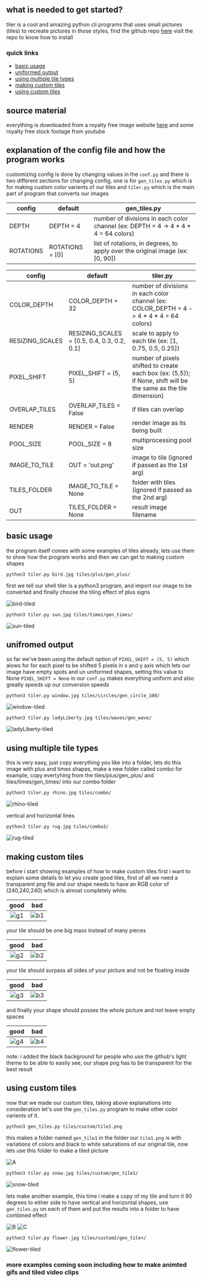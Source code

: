 ## what is needed to get started?
tiler is a cool and amazing python cli programs that uses small pictures (tiles) to recreate pictures in those styles, find the github repo [here](https://github.com/nuno-faria/tiler) visit the repo to know how to install

### quick links
 * [basic usage](https://github.com/junguler/_image-manipulation/tree/main/Tiler#basic-usage)
 * [uniformed output](https://github.com/junguler/_image-manipulation/tree/main/Tiler#unifromed-output)
 * [using multiple tile types](https://github.com/junguler/_image-manipulation/tree/main/Tiler#using-multiple-tile-types)
 * [making custom tiles](https://github.com/junguler/_image-manipulation/tree/main/Tiler#making-custom-tiles)
 * [using custom tiles](https://github.com/junguler/_image-manipulation/tree/main/Tiler#using-custom-tiles)

## source material
everything is downloaded from a royalty free image website [here](https://free-images.com/) and some royalty free stock footage from youtube

## explanation of the config file and how the program works
customizing config is done by changing values in the `conf.py` and there is two different sections for changing config, one is for `gen_tiles.py` which is for making custom color varients of our tiles and `tiler.py` which is the main part of program that converts our images

| config | default | gen_tiles.py |
| --- | --- | --- |
| DEPTH | DEPTH = 4 |number of divisions in each color channel (ex: DEPTH = 4 -> 4 * 4 * 4 = 64 colors) |
| ROTATIONS | ROTATIONS = [0] | list of rotations, in degrees, to apply over the original image (ex: [0, 90]) |

| config | default | tiler.py |
| --- | --- | --- |
| COLOR_DEPTH | COLOR_DEPTH = 32 | number of divisions in each color channel (ex: COLOR_DEPTH = 4 -> 4 * 4 * 4 = 64 colors) |
| RESIZING_SCALES | RESIZING_SCALES = [0.5, 0.4, 0.3, 0.2, 0.1] | scale to apply to each tile (ex: [1, 0.75, 0.5, 0.25]) |
| PIXEL_SHIFT | PIXEL_SHIFT = (5, 5) | number of pixels shifted to create each box (ex: (5,5)); if None, shift will be the same as the tile dimension) |
| OVERLAP_TILES | OVERLAP_TILES = False | if tiles can overlap |
| RENDER | RENDER = False | render image as its being built |
| POOL_SIZE | POOL_SIZE = 8 | multiprocessing pool size |
| IMAGE_TO_TILE | OUT = 'out.png' | image to tile (ignored if passed as the 1st arg) |
| TILES_FOLDER | IMAGE_TO_TILE = None | folder with tiles (ignored if passed as the 2nd arg) |
| OUT | TILES_FOLDER = None | result image filename |

## basic usage
the program itself comes with some examples of tiles already, lets use them to show how the program works and then we can get to making custom shapes
```
python3 tiler.py bird.jpg tiles/plus/gen_plus/
```
first we tell our shell tiler is a python3 program, and import our image to be converted and finally choose the tiling effect of plus signs

![bird-tiled](https://user-images.githubusercontent.com/59083599/137897304-86e6ec25-84bd-40b2-9fe3-3bdc0a3af951.jpg)

```
python3 tiler.py sun.jpg tiles/times/gen_times/
```
![sun-tiled](https://user-images.githubusercontent.com/59083599/137898424-0f8e6f07-3b33-40d3-9551-68bc0ca93430.jpg)

## unifromed output
so far we've been using the default option of `PIXEL_SHIFT = (5, 5)` which alows for for each pixel to be shifted 5 pixels in x and y axis which lets our image have empty spots and un uniformed shapes, setting this value to None `PIXEL_SHIFT = None` in our `conf.py` makes everything uniform and also greatly speeds up our conversion speeds
```
python3 tiler.py window.jpg tiles/circles/gen_circle_100/
```
![window-tiled](https://user-images.githubusercontent.com/59083599/137899308-3cc966a6-4122-475e-9853-e4605ef812d0.jpg)
```
python3 tiler.py ladyLiberty.jpg tiles/waves/gen_wave/
```
![ladyLiberty-tiled](https://user-images.githubusercontent.com/59083599/137900389-43db6d93-986d-468e-a13a-2cbe5b4a20cf.jpg)

## using multiple tile types
this is very easy, just copy everything you like into a folder, lets do this image with plus and times shapes, make a new folder called combo for example, copy evertyhing from the tiles/plus/gen_plus/ and tiles/times/gen_times/ into our combo folder
```
python3 tiler.py rhino.jpg tiles/combo/
```
![rhino-tiled](https://user-images.githubusercontent.com/59083599/137902311-8e78bece-81ee-489c-aaf9-0add9d19695e.jpg)

vertical and horizontal lines
```
python3 tiler.py rug.jpg tiles/combo2/
```
![rug-tiled](https://user-images.githubusercontent.com/59083599/137903375-06676921-98bc-4b15-a3ee-5eb574ea66be.jpg)

## making custom tiles
before i start showing examples of how to make custom tiles first i want to explain some details to let you create good tiles, first of all we need a transparent png file and our shape needs to have an RGB color of (240,240,240) which is almost completely white.

good            |  bad
:-------------------------:|:-------------------------:
![g1](https://user-images.githubusercontent.com/59083599/137913059-75905a8f-62b2-44dd-807c-415294e3a469.png)  |  ![b1](https://user-images.githubusercontent.com/59083599/137913098-0d8d0099-0b4f-4594-8a51-34a560fb0289.png)

your tile should be one big mass instead of many pieces

good            |  bad
:-------------------------:|:-------------------------:
![g2](https://user-images.githubusercontent.com/59083599/137913938-6fd20824-d2ec-4775-ac5b-335073c48dd5.png)  |  ![b2](https://user-images.githubusercontent.com/59083599/137913959-5f4c5434-9e35-41d4-84d6-15bfe1091291.png)

your tile should surpass all sides of your picture and not be floating inside

good            |  bad
:-------------------------:|:-------------------------:
![g3](https://user-images.githubusercontent.com/59083599/137914443-298a1b51-ba5b-45a6-8f22-c6340ccc647e.png)  |  ![b3](https://user-images.githubusercontent.com/59083599/137914464-69ca09db-5c8f-44e9-bce7-abd2b949478f.png)

and finally your shape should posses the whole picture and not leave empty spaces 

good            |  bad
:-------------------------:|:-------------------------:
![g4](https://user-images.githubusercontent.com/59083599/137914978-1c33ed74-6712-4821-b6e4-81fe49990fbd.png)  |  ![b4](https://user-images.githubusercontent.com/59083599/137915012-84a3cb80-2d6c-4385-a927-09cf6f1c9932.png)

note: i added the black background for people who use the github's light theme to be able to easily see, our shape png has to be transparent for the best result

## using custom tiles
now that we made our custom tiles, taking above explanations into consideration let's use the `gen_tiles.py` program to make other color varients of it.
```
python3 gen_tiles.py tiles/custom/tile1.png
```
this makes a folder named `gen_tile1` in the folder our `tile1.png` is with variations of colors and black to white saturations of our original tile, now lets use this folder to make a tiled picture

![A](https://user-images.githubusercontent.com/59083599/137919877-4f269735-3697-4ea2-bc90-eb016629229e.png)
```
python3 tiler.py snow.jpg tiles/custom/gen_tile1/
```
![snow-tiled](https://user-images.githubusercontent.com/59083599/137917805-21e47039-ee5c-44f5-9153-4aec3fecfc3c.jpg)

lets make another example, this time i make a copy of my tile and turn it 90 degrees to either side to have vertical and horizontal shapes, use `gen_tiles.py` on each of them and put the results into a folder to have combined effect

![B](https://user-images.githubusercontent.com/59083599/137919926-30e97115-8aba-47d8-850b-e9545dc5bd21.png) ![C](https://user-images.githubusercontent.com/59083599/137919941-783027e6-1fcb-471b-85f4-5ac5e0abe9a5.png)
```
python3 tiler.py flower.jpg tiles/custom2/gen_tile+/
```
![flower-tiled](https://user-images.githubusercontent.com/59083599/137919484-901b651c-d6d2-496f-95d1-2673cf77a38c.jpg)

### more examples coming soon including how to make animted gifs and tiled video clips
